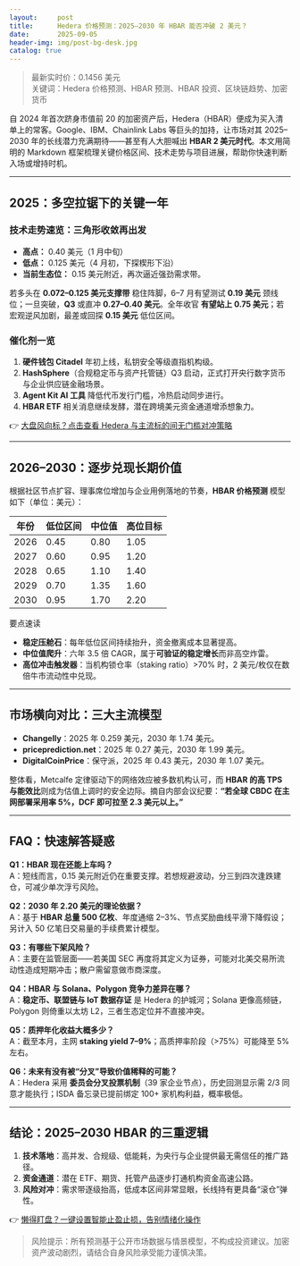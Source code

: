 ```yaml
---
layout:     post
title:      Hedera 价格预测：2025–2030 年 HBAR 能否冲破 2 美元？
date:       2025-09-05
header-img: img/post-bg-desk.jpg
catalog: true
---
```


> 最新实时价：0.1456 美元  
> 关键词：Hedera 价格预测、HBAR 预测、HBAR 投资、区块链趋势、加密货币

自 2024 年首次跻身市值前 20 的加密资产后，Hedera（HBAR）便成为买入清单上的常客。Google、IBM、Chainlink Labs 等巨头的加持，让市场对其 2025–2030 年的长线潜力充满期待——甚至有人大胆喊出 **HBAR 2 美元时代**。本文用简明的 Markdown 框架梳理关键价格区间、技术走势与项目进展，帮助你快速判断入场或增持时机。

---

## 2025：多空拉锯下的关键一年

### 技术走势速览：三角形收敛再出发
- **高点：** 0.40 美元（1 月中旬）  
- **低点：** 0.125 美元（4 月初，下探楔形下沿）  
- **当前生态位：** 0.15 美元附近，再次逼近强劲需求带。

若多头在 **0.072–0.125 美元支撑带** 稳住阵脚，6–7 月有望测试 **0.19 美元** 颈线位；一旦突破，**Q3** 或直冲 **0.27–0.40 美元**。全年收官 **有望站上 0.75 美元**；若宏观逆风加剧，最差或回探 **0.15 美元** 低位区间。

### 催化剂一览
1. **硬件钱包 Citadel** 年初上线，私钥安全等级直指机构级。  
2. **HashSphere**（合规稳定币与资产托管链）Q3 启动，正式打开央行数字货币与企业供应链金融场景。  
3. **Agent Kit AI 工具** 降低代币发行门槛，冷热启动同步进行。  
4. **HBAR ETF** 相关消息继续发酵，潜在跨境美元资金通道增添想象力。

👉 [大盘风向标？点击查看 Hedera 与主流标的间无门槛对冲策略](https://okxdog.com/)

---

## 2026–2030：逐步兑现长期价值

根据社区节点扩容、理事席位增加与企业用例落地的节奏，**HBAR 价格预测** 模型如下（单位：美元）：

| 年份 | 低位区间 | 中位值 | 高位目标 |
| ---- | -------- | ------ | -------- |
| 2026 | 0.45     | 0.80   | 1.05     |
| 2027 | 0.60     | 0.95   | 1.20     |
| 2028 | 0.65     | 1.10   | 1.40     |
| 2029 | 0.70     | 1.35   | 1.60     |
| 2030 | 0.95     | 1.70   | 2.20     |

要点速读  
- **稳定压舱石**：每年低位区间持续抬升，资金撤离成本显著提高。  
- **中位值爬升**：六年 3.5 倍 CAGR，属于**可验证的稳定增长**而非高空炸雷。  
- **高位冲击触发器**：当机构锁仓率（staking ratio）>70% 时，2 美元/枚仅在数倍牛市流动性中兑现。

---

## 市场横向对比：三大主流模型

- **Changelly**：2025 年 0.259 美元，2030 年 1.74 美元。  
- **priceprediction.net**：2025 年 0.27 美元，2030 年 1.99 美元。  
- **DigitalCoinPrice**：保守派，2025 年 0.43 美元，2030 年 1.07 美元。

整体看，Metcalfe 定律驱动下的网络效应被多数机构认可，而 **HBAR 的高 TPS 与能效比**则成为估值上调时的安全边际。摘自内部会议纪要：**“若全球 CBDC 在主网部署采用率 5%，DCF 即可拉至 2.3 美元以上。”**

---

## FAQ：快速解答疑惑

**Q1：HBAR 现在还能上车吗？**  
A：短线而言，0.15 美元附近仍在重要支撑。若想规避波动，分三到四次逢跌建仓，可减少单次浮亏风险。

**Q2：2030 年 2.20 美元的理论依据？**  
A：基于 **HBAR 总量 500 亿枚**、年度通缩 2–3%、节点奖励曲线平滑下降假设；另计入 50 亿笔日交易量的手续费累计模型。

**Q3：有哪些下架风险？**  
A：主要在监管层面——若美国 SEC 再度将其定义为证券，可能对北美交易所流动性造成短期冲击；散户需留意做市商深度。

**Q4：HBAR 与 Solana、Polygon 竞争力差异在哪？**  
A：**稳定币、联盟链与 IoT 数据存证** 是 Hedera 的护城河；Solana 更像高频链，Polygon 则倚重以太坊 L2，三者生态定位并不直接冲突。

**Q5：质押年化收益大概多少？**  
A：截至本月，主网 **staking yield 7–9%**；高质押率阶段（>75%）可能降至 5% 左右。

**Q6：未来有没有被“分叉”导致价值稀释的可能？**  
A：Hedera 采用 **委员会分叉投票机制**（39 家企业节点），历史回测显示需 2/3 同意才能执行；ISDA 备忘录已提前绑定 100+ 家机构利益，概率极低。

---

## 结论：2025–2030 HBAR 的三重逻辑

1. **技术落地**：高并发、合规级、低能耗，为央行与企业提供最无需信任的推广路径。  
2. **资金通道**：潜在 ETF、期货、托管产品逐步打通机构资金高速公路。  
3. **风险对冲**：需求带逐级抬高，低成本区间非常显眼，长线持有更具备“滚仓”弹性。

👉 [懒得盯盘？一键设置智能止盈止损，告别情绪化操作](https://okxdog.com/)

> 风险提示：所有预测基于公开市场数据与情景模型，不构成投资建议。加密资产波动剧烈，请结合自身风险承受能力谨慎决策。